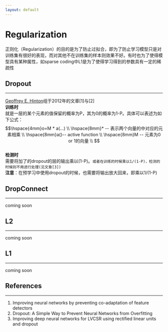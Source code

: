 ```yaml
---
layout: default
---
```


__Regularization__
=============
正则化（Regularization）的目的是为了防止过拟合，即为了防止学习模型只是对训练集有很好的表现，而对其他不在训练集的样本则效果不好。有时也为了使得模型具有某种属性，如sparse coding中L1是为了使得学习得到的参数具有一定的稀疏性

__Dropout__
-----------
---
[Geoffrey E. Hinton](http://www.cs.toronto.edu/~hinton/)组于2012年的文章[1]与[2]      
__训练时__    
就是一层的某个元素的值保留的概率为P，其为0的概率为1-P。具体可以表述为如下公式：     
$$\hspace{4mm}o=M * a(...) \\
\hspace{8mm}* -- 表示两个向量的中对应的元素相乘 \\
\hspace{8mm}a()-- active function \\
\hspace{8mm}M -- 元素为0 or 1的向量  \\
$$    
__检测时__   
需要将加了的dropout的层的输出乘以(1-P)。`或者在训练的时候乘以1/(1-P)，检测的时候则不用进行处理(见文章[3])`        
__注意__：在预学习中使用dropout的时候，也需要将输出放大回来，即乘以1/(1-P)    

__DropConnect__
---------     
---    
coming soon    

__L2__
---------     
---     
coming soon    

__L1__
---------     
---       
coming soon    

__References__
-----------
---

1.  Improving neural networks by preventing co-adaptation of feature detectors
2.  Dropout: A Simple Way to Prevent Neural Networks from Overfitting
3.  Improving deep neural networks for LVCSR using rectified linear units and dropout

